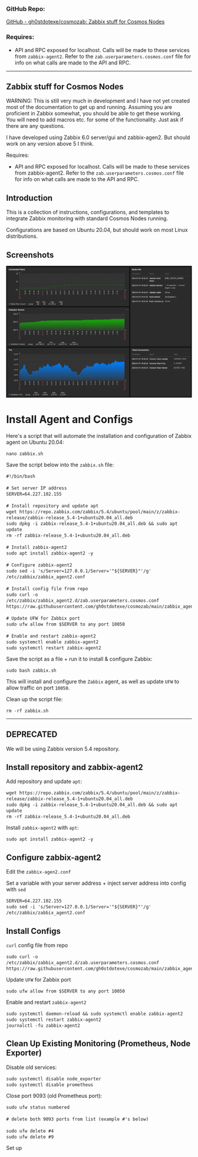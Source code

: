 ### GitHub Repo:

[GitHub - gh0stdotexe/cosmozab: Zabbix stuff for Cosmos Nodes](https://github.com/gh0stdotexe/cosmozab "GitHub - gh0stdotexe/cosmozab: Zabbix stuff for Cosmos Nodes")

### Requires:

- API and RPC exposed for localhost. Calls will be made to these services from `zabbix-agent2`. Refer to the `zab.userparameters.cosmos.conf` file for info on what calls are made to the API and RPC.

---

## Zabbix stuff for Cosmos Nodes

WARNiNG: This is still very much in development and I have not yet created most of the documentation to get up and running. Assuming you are proficient in Zabbix somewhat, you should be able to get these working. You will need to add macros etc. for some of the functionality. Just ask if there are any questions.

I have developed using Zabbix 6.0 server/gui and zabbix-agen2. But should work on any version above 5 I think.

Requires:

- API and RPC exposed for localhost. Calls will be made to these services from zabbix-agent2. Refer to the `zab.userparameters.cosmos.conf` file for info on what calls are made to the API and RPC.

## Introduction

This is a collection of instructions, configurations, and templates to integrate Zabbix monitoring with standard Cosmos Nodes running.

Configurations are based on Ubuntu 20.04, but should work on most Linux distributions.

## Screenshots

![147846304-386e1123-eab5-4eea-89dd-fb5d85fb352d.png](files/2bb9b289-71ac-47c4-8d05-6bd1acecfe41/147846304-386e1123-eab5-4eea-89dd-fb5d85fb352d.png)

# Install Agent and Configs

Here's a script that will automate the installation and configuration of Zabbix agent on Ubuntu 20.04:

```shell
nano zabbix.sh
```

Save the script below into the `zabbix.sh` file:

```shell
#!/bin/bash

# Set server IP address
SERVER=64.227.102.155

# Install repository and update apt
wget https://repo.zabbix.com/zabbix/5.4/ubuntu/pool/main/z/zabbix-release/zabbix-release_5.4-1+ubuntu20.04_all.deb
sudo dpkg -i zabbix-release_5.4-1+ubuntu20.04_all.deb && sudo apt update
rm -rf zabbix-release_5.4-1+ubuntu20.04_all.deb

# Install zabbix-agent2
sudo apt install zabbix-agent2 -y

# Configure zabbix-agent2
sudo sed -i 's/Server=127.0.0.1/Server='"${SERVER}"'/g' /etc/zabbix/zabbix_agent2.conf

# Install config file from repo
sudo curl -o /etc/zabbix/zabbix_agent2.d/zab.userparameters.cosmos.conf https://raw.githubusercontent.com/gh0stdotexe/cosmozab/main/zabbix_agent2.d/zab.userparameters.cosmos.conf

# Update UFW for Zabbix port
sudo ufw allow from $SERVER to any port 10050

# Enable and restart zabbix-agent2
sudo systemctl enable zabbix-agent2
sudo systemctl restart zabbix-agent2
```

Save the script as a file + run it to install & configure Zabbix:

```shell
sudo bash zabbix.sh
```

This will install and configure the `Zabbix` agent, as well as update `UFW` to allow traffic on port `10050`.

Clean up the script file:

```shell
rm -rf zabbix.sh
```

---

## DEPRECATED

We will be using Zabbix version 5.4 repository.

## Install repository and zabbix-agent2

Add repository and update `apt`:

```shell
wget https://repo.zabbix.com/zabbix/5.4/ubuntu/pool/main/z/zabbix-release/zabbix-release_5.4-1+ubuntu20.04_all.deb
sudo dpkg -i zabbix-release_5.4-1+ubuntu20.04_all.deb && sudo apt update
rm -rf zabbix-release_5.4-1+ubuntu20.04_all.deb
```

Install `zabbix-agent2` with `apt`:

```shell
sudo apt install zabbix-agent2 -y
```

## Configure zabbix-agent2

Edit the `zabbix-agen2.conf`

Set a variable with your server address + inject server address into config with `sed`

```shell
SERVER=64.227.102.155
sudo sed -i 's/Server=127.0.0.1/Server='"${SERVER}"'/g' /etc/zabbix/zabbix_agent2.conf
```

## Install Configs

`curl` config file from repo

```shell
sudo curl -o /etc/zabbix/zabbix_agent2.d/zab.userparameters.cosmos.conf https://raw.githubusercontent.com/gh0stdotexe/cosmozab/main/zabbix_agent2.d/zab.userparameters.cosmos.conf
```

Update `UFW` for Zabbix port

```shell
sudo ufw allow from $SERVER to any port 10050
```

Enable and restart `zabbix-agent2`

```shell
sudo systemctl daemon-reload && sudo systemctl enable zabbix-agent2
sudo systemctl restart zabbix-agent2
journalctl -fu zabbix-agent2
```

## Clean Up Existing Monitoring (Prometheus, Node Exporter)

Disable old services:

```shell
sudo systemctl disable node_exporter
sudo systemctl disable prometheus
```

Close port 9093 (old Prometheus port):

```shell
sudo ufw status numbered

# delete both 9093 ports from list (example #'s below)

sudo ufw delete #4
sudo ufw delete #9
```

Set up&#x20;
